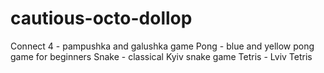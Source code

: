 # cautious-octo-dollop


Connect 4 - pampushka and galushka game
Pong - blue and yellow pong game for beginners 
Snake - classical Kyiv snake game 
Tetris - Lviv Tetris
  
